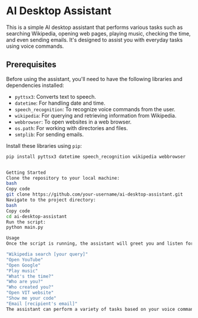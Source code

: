 # AI Desktop Assistant

This is a simple AI desktop assistant that performs various tasks such as searching Wikipedia, opening web pages, playing music, checking the time, and even sending emails. It's designed to assist you with everyday tasks using voice commands.

## Prerequisites

Before using the assistant, you'll need to have the following libraries and dependencies installed:

- `pyttsx3`: Converts text to speech.
- `datetime`: For handling date and time.
- `speech_recognition`: To recognize voice commands from the user.
- `wikipedia`: For querying and retrieving information from Wikipedia.
- `webbrowser`: To open websites in a web browser.
- `os.path`: For working with directories and files.
- `smtplib`: For sending emails.

Install these libraries using `pip`:

```bash
pip install pyttsx3 datetime speech_recognition wikipedia webbrowser


Getting Started
Clone the repository to your local machine:
bash
Copy code
git clone https://github.com/your-username/ai-desktop-assistant.git
Navigate to the project directory:
bash
Copy code
cd ai-desktop-assistant
Run the script:
python main.py

Usage
Once the script is running, the assistant will greet you and listen for your voice commands. Some example commands include:

"Wikipedia search [your query]"
"Open YouTube"
"Open Google"
"Play music"
"What's the time?"
"Who are you?"
"Who created you?"
"Open VIT website"
"Show me your code"
"Email [recipient's email]"
The assistant can perform a variety of tasks based on your voice commands. Simply say "stop" to exit the program.
